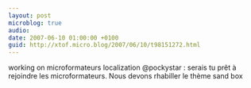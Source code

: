 ```yaml
---
layout: post
microblog: true
audio: 
date: 2007-06-10 01:00:00 +0100
guid: http://xtof.micro.blog/2007/06/10/t98151272.html
---
```

working on microformateurs localization @pockystar : serais tu prêt à rejoindre les microformateurs. Nous devons rhabiller le thème sand box
